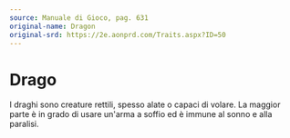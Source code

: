 ```yaml
---
source: Manuale di Gioco, pag. 631
original-name: Dragon
original-srd: https://2e.aonprd.com/Traits.aspx?ID=50
---
```


# Drago

I draghi sono creature rettili, spesso alate o capaci di volare. La maggior
parte è in grado di usare un'arma a soffio ed è immune al sonno e alla paralisi.
